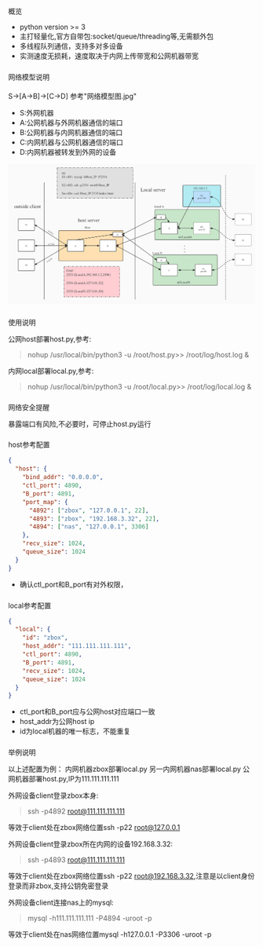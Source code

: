 ###
概览
- python version >= 3
- 主打轻量化,官方自带包:socket/queue/threading等,无需额外包
- 多线程队列通信，支持多对多设备
- 实测速度无损耗，速度取决于内网上传带宽和公网机器带宽

###
网络模型说明
####
S->[A->B]->[C->D]
参考"网络模型图.jpg"

- S:外网机器
- A:公网机器与外网机器通信的端口
- B:公网机器与内网机器通信的端口
- C:内网机器与公网机器通信的端口
- D:内网机器被转发到外网的设备

![img](https://github.com/freevolunteer/neddle/blob/master/%E7%BD%91%E7%BB%9C%E6%A8%A1%E5%9E%8B%E5%9B%BE.jpg?raw=true)

###
使用说明

公网host部署host.py,参考:
> nohup /usr/local/bin/python3 -u /root/host.py>> /root/log/host.log &

内网local部署local.py,参考:
> nohup /usr/local/bin/python3 -u /root/local.py>> /root/log/local.log &

###
网络安全提醒

暴露端口有风险,不必要时，可停止host.py运行

###
host参考配置
```json
{
  "host": {
    "bind_addr": "0.0.0.0",
    "ctl_port": 4890,
    "B_port": 4891,
    "port_map": {
      "4892": ["zbox", "127.0.0.1", 22],
      "4893": ["zbox", "192.168.3.32", 22],
      "4894": ["nas", "127.0.0.1", 3306]
    },
    "recv_size": 1024,
    "queue_size": 1024
  }
}
```
- 确认ctl_port和B_port有对外权限，

###
local参考配置
```json
{
  "local": {
    "id": "zbox",
    "host_addr": "111.111.111.111",
    "ctl_port": 4890,
    "B_port": 4891,
    "recv_size": 1024,
    "queue_size": 1024
  }
}
```
- ctl_port和B_port应与公网host对应端口一致
- host_addr为公网host ip
- id为local机器的唯一标志，不能重复

###
举例说明

以上述配置为例：
内网机器zbox部署local.py
另一内网机器nas部署local.py
公网机器部署host.py,IP为111.111.111.111

外网设备client登录zbox本身:
> ssh -p4892 root@111.111.111.111

等效于client处在zbox网络位置ssh -p22 root@127.0.0.1

 外网设备client登录zbox所在内网的设备192.168.3.32:
> ssh -p4893 root@111.111.111.111

等效于client处在zbox网络位置ssh -p22 root@192.168.3.32,注意是以client身份登录而非zbox,支持公钥免密登录


外网设备client连接nas上的mysql:
> mysql -h111.111.111.111 -P4894 -uroot -p

等效于client处在nas网络位置mysql -h127.0.0.1 -P3306 -uroot -p




